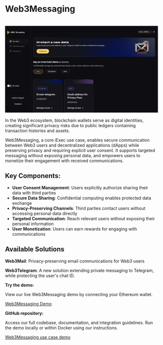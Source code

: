 <script setup>
import { Icon } from '@iconify/vue';
</script>

# Web3Messaging

<a href="https://demo.iex.ec/web3messaging/" target="_blank" rel="noreferrer" style="display: inline-block; margin-top: 20px">
  <img src="/assets/web3messaging-screenshot.png" alt="Web3Messaging screenshot">
</a>

In the Web3 ecosystem, blockchain wallets serve as digital identities, creating
significant privacy risks due to public ledgers containing transaction histories
and assets.

Web3Messaging, a core iExec use case, enables secure communication between Web3
users and decentralized applications (dApps) while preserving privacy and
requiring explicit user consent. It supports targeted messaging
without exposing personal data, and empowers users to monetize their
engagement with received communications.

## Key Components:

- **User Consent Management**: Users explicitly authorize sharing their data
  with third parties
- **Secure Data Sharing**: Confidential computing enables protected data
  exchange
- **Privacy-Preserving Channels**: Third parties contact users without accessing
  personal data directly
- **Targeted Communication**: Reach relevant users without exposing their
  personal information
- **User Monetization**: Users can earn rewards for engaging with communications

## Available Solutions

**Web3Mail**: Privacy-preserving email communications for Web3 users

**Web3Telegram**: A new solution extending private messaging to Telegram, while
protecting the user's chat ID.

**Try the demo:**

View our live Web3Messaging demo by connecting your Ethereum wallet.

<a href="https://demo.iex.ec/web3messaging" target="_blank" rel="noreferrer" class="link-as-block">
  <Icon icon="mdi:art" height="25" style="margin-right: -1px" /> Web3Messaging Demo
</a>

**GitHub repository:**

Access our full codebase, documentation, and integration guidelines. Run the
demo locally or within Docker using our instructions.

<a href="https://github.com/iExecBlockchainComputing/web3-messaging-usecase-demo" target="_blank" rel="noreferrer" class="link-as-block">
  <Icon icon="mdi:github" height="24" /> Web3Messaging use case demo
</a>

